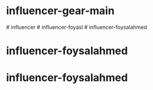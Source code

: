 # influencer-gear-main
#   i n f l u e n c e r  
 #   i n f l u e n c e r - f o y a s l  
 # influencer-foysalahmed
# influencer-foysalahmed
# influencer-foysalahmed
